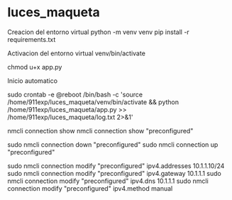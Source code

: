 # luces_maqueta

Creacion del entorno virtual 
python -m venv venv
pip install -r requirements.txt

Activacion del entorno virtual
venv/bin/activate

chmod u+x app.py

Inicio automatico

sudo crontab -e
@reboot /bin/bash -c 'source /home/911exp/luces_maqueta/venv/bin/activate && python /home/911exp/luces_maqueta/app.py >> /home/911exp/luces_maqueta/log.txt 2>&1'

nmcli connection show
nmcli connection show "preconfigured"

sudo nmcli connection down "preconfigured"
sudo nmcli connection up "preconfigured"

sudo nmcli connection modify "preconfigured" ipv4.addresses 10.1.1.10/24
sudo nmcli connection modify "preconfigured" ipv4.gateway 10.1.1.1
sudo nmcli connection modify "preconfigured" ipv4.dns 10.1.1.1
sudo nmcli connection modify "preconfigured" ipv4.method manual